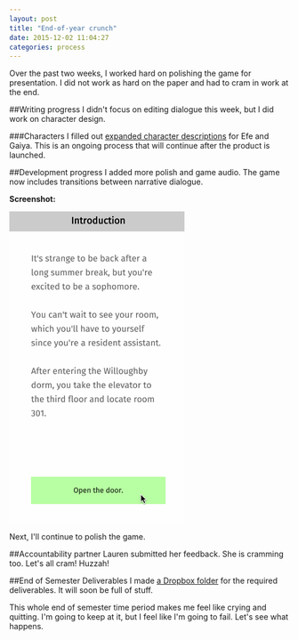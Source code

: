 ```yaml
---
layout: post
title: "End-of-year crunch"
date: 2015-12-02 11:04:27
categories: process
---
```


Over the past two weeks, I worked hard on polishing the game for presentation. I did not work as hard on the paper and had to cram in work at the end.

##Writing progress
I didn't focus on editing dialogue this week, but I did work on character design.

###Characters
I filled out [expanded character descriptions](https://docs.google.com/document/d/1Y4w9P1WTTMDXKP-KPo8HfjRmpT7pMSyP8SmPdh5DbDA/edit?usp=sharing) for Efe and Gaiya. This is an ongoing process that will continue after the product is launched.

##Development progress
I added more polish and game audio. The game now includes transitions between narrative dialogue.

**Screenshot:**

![](/assets/img/posts/2015-12-02/transition.gif)

Next, I'll continue to polish the game.

##Accountability partner
Lauren submitted her feedback. She is cramming too. Let's all cram! Huzzah!

##End of Semester Deliverables
I made [a Dropbox folder](https://www.dropbox.com/sh/vkdqs1f3atm7278/AAAOyNH9tOVjpfgKgwlkpz5Pa?dl=0) for the required deliverables. It will soon be full of stuff.

This whole end of semester time period makes me feel like crying and quitting. I'm going to keep at it, but I feel like I'm going to fail. Let's see what happens.